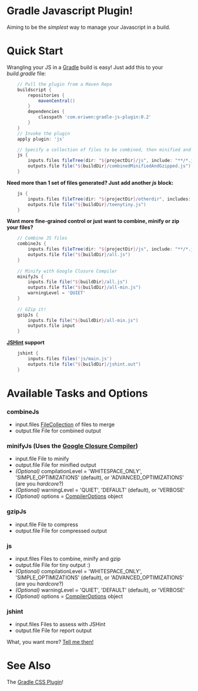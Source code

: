 # Gradle Javascript Plugin! #
Aiming to be the *simplest* way to manage your Javascript in a build.

# Quick Start #
Wrangling your JS in a [Gradle](http://gradle.org) build is easy! Just add this to your *build.gradle* file:

```groovy
    // Pull the plugin from a Maven Repo
    buildscript {
        repositories {
            mavenCentral()
        }
        dependencies {
            classpath 'com.eriwen:gradle-js-plugin:0.2'
        }
    }
    // Invoke the plugin
    apply plugin: 'js'

    // Specify a collection of files to be combined, then minified and finally GZip compressed.
    js {
        inputs.files fileTree(dir: "${projectDir}/js", include: "**/*.js")
        outputs.file file("${buildDir}/combinedMinifiedAndGzipped.js")
    }
```

**Need more than 1 set of files generated? Just add another *js* block:**

```groovy
    js {
        inputs.files fileTree(dir: "${projectDir}/otherdir", includes: ["file1.js", "file2.js"])
        outputs.file file("${buildDir}/teenytiny.js")
    }
```

**Want more fine-grained control or just want to combine, minify or zip your files?**

```groovy
    // Combine JS files
    combineJs {
        inputs.files fileTree(dir: "${projectDir}/js", include: "**/*.js")
        outputs.file file("${buildDir}/all.js")
    }
    
    // Minify with Google Closure Compiler
    minifyJs {
        inputs.file file("${buildDir}/all.js")
        outputs.file file("${buildDir}/all-min.js")
        warningLevel = 'QUIET'
    }
    
    // GZip it!
    gzipJs {
        inputs.file file("${buildDir}/all-min.js")
        outputs.file input
    }
```

**[JSHint](http://jshint.com) support**

```groovy
    jshint {
	    inputs.files files('js/main.js')
	    outputs.file file("${buildDir}/jshint.out")
    }
```

# Available Tasks and Options #
### combineJs ###
 - input.files [FileCollection](http://gradle.org/current/docs/javadoc/org/gradle/api/file/FileCollection.html) of files to merge
 - output.file File for combined output

### minifyJs (Uses the [Google Closure Compiler](http://code.google.com/closure/compiler/)) ###
 - input.file File to minify
 - output.file File for minified output
 - *(Optional)* compilationLevel = 'WHITESPACE_ONLY', 'SIMPLE_OPTIMIZATIONS' (default), or 'ADVANCED_OPTIMIZATIONS' (are you *hardcore*?)
 - *(Optional)* warningLevel = 'QUIET', 'DEFAULT' (default), or 'VERBOSE'
 - *(Optional)* options = [CompilerOptions](http://code.google.com/p/closure-compiler/source/browse/trunk/src/com/google/javascript/jscomp/CompilerOptions.java?r=1187) object

### gzipJs ###
 - input.file File to compress
 - output.file File for compressed output

### js ###
 - input.files Files to combine, minify and gzip
 - output.file File for tiny output :)
 - *(Optional)* compilationLevel = 'WHITESPACE_ONLY', 'SIMPLE_OPTIMIZATIONS' (default), or 'ADVANCED_OPTIMIZATIONS' (are you *hardcore*?)
 - *(Optional)* warningLevel = 'QUIET', 'DEFAULT' (default), or 'VERBOSE'
 - *(Optional)* options = [CompilerOptions](http://code.google.com/p/closure-compiler/source/browse/trunk/src/com/google/javascript/jscomp/CompilerOptions.java?r=1187) object

### jshint ###
- input.files Files to assess with JSHint
- output.file File for report output

What, you want more? [Tell me then!](https://github.com/eriwen/gradle-js-plugin/issues)

# See Also #
The [Gradle CSS Plugin](https://github.com/eriwen/gradle-css-plugin)!